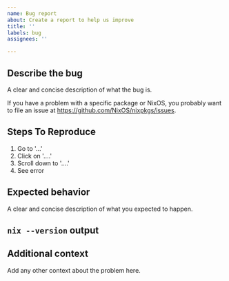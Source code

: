 ```yaml
---
name: Bug report
about: Create a report to help us improve
title: ''
labels: bug
assignees: ''

---
```


## Describe the bug

A clear and concise description of what the bug is.

If you have a problem with a specific package or NixOS,
you probably want to file an issue at https://github.com/NixOS/nixpkgs/issues.

## Steps To Reproduce

1. Go to '...'
2. Click on '....'
3. Scroll down to '....'
4. See error

## Expected behavior

A clear and concise description of what you expected to happen.

## `nix --version` output

## Additional context

Add any other context about the problem here.

